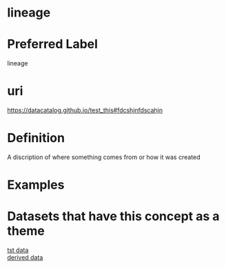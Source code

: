 
lineage
=======

# Preferred Label
  
lineage
# uri
  
https://datacatalog.github.io/test_this#fdcshjnfdscahjn
# Definition
  
A discription of where something comes from or how it was created
# Examples

# Datasets that have this concept as a theme
  
[tst data](dsdfadf.md)  
[derived data](73956.md)